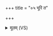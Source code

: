 +++
title = "०५ भूरि त"

+++
<details><summary>मूलम् (VS)</summary>

भूरि॑ त इन्द्र वी॒र्य१॒॑ तव॑ स्मस्य॒स्य स्तो॒तुर्म॑घव॒न्काम॒मा पृ॑ण। अनु॑ ते॒ द्यौर्बृ॑ह॒ती वी॒र्यं᳡ मम इ॒यं च॑ ते पृथि॒वी ने॑म॒ ओज॑से ॥
</details>
